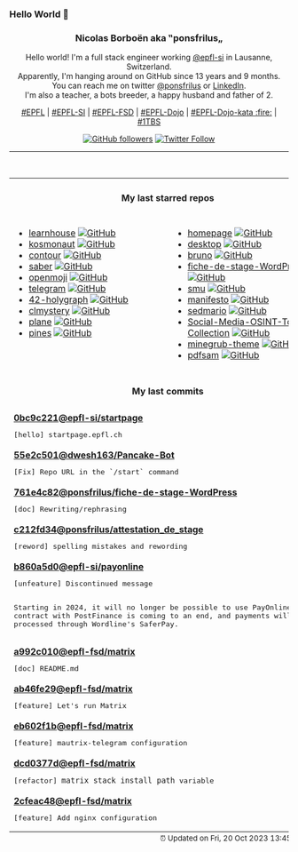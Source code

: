 ### Hello World 👋

<p align="center">
  <!-- use https://avatars.githubusercontent.com/u/176002?v=4 for your default github picture 
  <img src="https://raw.githubusercontent.com/ponsfrilus/ponsfrilus/master/img/ponsfrilus.png" title="Nicolas Borboën aka ‟ponsfrilus„" alt="Nicolas Borboën aka ‟ponsfrilus„" /> -->
  <h3 align="center">
    Nicolas Borboën aka ‟ponsfrilus„
  </h3>
  <p align="center">
    Hello world! I'm a full stack engineer working <a href="https://github.com/epfl-si">@epfl-si</a> in Lausanne, Switzerland.
    <br />Apparently, I'm hanging around on GitHub since 13 years and 9 months.
    <br />You can reach me on twitter <a href="https://twitter.com/ponsfrilus">@ponsfrilus</a> or <a href="http://linkedin.com/in/nicolasborboen">LinkedIn</a>.
    <br />I'm also a teacher, a bots breeder, a happy husband and father of 2.
  </p>
  <p align="center">
    <a href="https://www.epfl.ch">#EPFL</a> | 
    <a href="https://github.com/epfl-si/">#EPFL-SI</a> | 
    <a href="https://github.com/epfl-fsd">#EPFL-FSD</a> | 
    <a href="https://github.com/topics/epfl-dojo">#EPFL-Dojo</a> | 
    <a href="https://github.com/topics/epfl-dojo-kata">#EPFL-Dojo-kata :fire:</a> | 
    <a href="https://en.wikipedia.org/wiki/Indentation_style#Variant:_1TBS_(OTBS)">#1TBS</a>
  </p>
  <p align="center">
    <a href="https://github.com/ponsfrilus"><img alt="GitHub followers" src="https://img.shields.io/github/followers/ponsfrilus?label=Follow%20me%20on%20github&style=social"></a>
    <a href="https://twitter.com/ponsfrilus"><img alt="Twitter Follow" src="https://img.shields.io/twitter/follow/ponsfrilus?label=follow%20me%20on%20twitter&style=social"></a>
  </p>
  </p><hr><table align="center">
<tr>
<td colspan="2" align="center"><h4>My last starred repos</h4></td>
</tr>
<tr>
<td valign="top">
<ul>
<li>
<a href="https://github.com/learnhouse/learnhouse" title="The Next-Gen Open Source learning platform ✨" target="_blank">learnhouse</a>&nbsp;<a href="https://github.com/learnhouse/learnhouse" title="The Next-Gen Open Source learning platform ✨" target="_blank"><img src="https://img.shields.io/github/stars/learnhouse/learnhouse?style=social" alt="GitHub"></a>
</li>
<li>
<a href="https://github.com/twilco/kosmonaut" title="A web browser engine for the space age :rocket:" target="_blank">kosmonaut</a>&nbsp;<a href="https://github.com/twilco/kosmonaut" title="A web browser engine for the space age :rocket:" target="_blank"><img src="https://img.shields.io/github/stars/twilco/kosmonaut?style=social" alt="GitHub"></a>
</li>
<li>
<a href="https://github.com/contour-terminal/contour" title="Modern C++ Terminal Emulator" target="_blank">contour</a>&nbsp;<a href="https://github.com/contour-terminal/contour" title="Modern C++ Terminal Emulator" target="_blank"><img src="https://img.shields.io/github/stars/contour-terminal/contour?style=social" alt="GitHub"></a>
</li>
<li>
<a href="https://github.com/adil192/saber" title="A (work-in-progress) cross-platform libre handwritten notes app" target="_blank">saber</a>&nbsp;<a href="https://github.com/adil192/saber" title="A (work-in-progress) cross-platform libre handwritten notes app" target="_blank"><img src="https://img.shields.io/github/stars/adil192/saber?style=social" alt="GitHub"></a>
</li>
<li>
<a href="https://github.com/hfg-gmuend/openmoji" title="Open source emojis for designers, developers and everyone else!" target="_blank">openmoji</a>&nbsp;<a href="https://github.com/hfg-gmuend/openmoji" title="Open source emojis for designers, developers and everyone else!" target="_blank"><img src="https://img.shields.io/github/stars/hfg-gmuend/openmoji?style=social" alt="GitHub"></a>
</li>
<li>
<a href="https://github.com/mautrix/telegram" title="A Matrix-Telegram hybrid puppeting/relaybot bridge" target="_blank">telegram</a>&nbsp;<a href="https://github.com/mautrix/telegram" title="A Matrix-Telegram hybrid puppeting/relaybot bridge" target="_blank"><img src="https://img.shields.io/github/stars/mautrix/telegram?style=social" alt="GitHub"></a>
</li>
<li>
<a href="https://github.com/akaylee/42-holygraph" title="This ultimate repository contains a graph with attached links to all subjects that were available in the Intra system (Ecole 42) by the time of May 25, 2021. " target="_blank">42-holygraph</a>&nbsp;<a href="https://github.com/akaylee/42-holygraph" title="This ultimate repository contains a graph with attached links to all subjects that were available in the Intra system (Ecole 42) by the time of May 25, 2021. " target="_blank"><img src="https://img.shields.io/github/stars/akaylee/42-holygraph?style=social" alt="GitHub"></a>
</li>
<li>
<a href="https://github.com/veltman/clmystery" title="A command-line murder mystery" target="_blank">clmystery</a>&nbsp;<a href="https://github.com/veltman/clmystery" title="A command-line murder mystery" target="_blank"><img src="https://img.shields.io/github/stars/veltman/clmystery?style=social" alt="GitHub"></a>
</li>
<li>
<a href="https://github.com/makeplane/plane" title="🔥 🔥 🔥 Open Source JIRA, Linear and Height Alternative. Plane helps you track your issues, epics, and product roadmaps in the simplest way possible." target="_blank">plane</a>&nbsp;<a href="https://github.com/makeplane/plane" title="🔥 🔥 🔥 Open Source JIRA, Linear and Height Alternative. Plane helps you track your issues, epics, and product roadmaps in the simplest way possible." target="_blank"><img src="https://img.shields.io/github/stars/makeplane/plane?style=social" alt="GitHub"></a>
</li>
<li>
<a href="https://github.com/thedevdojo/pines" title="The Pines UI library" target="_blank">pines</a>&nbsp;<a href="https://github.com/thedevdojo/pines" title="The Pines UI library" target="_blank"><img src="https://img.shields.io/github/stars/thedevdojo/pines?style=social" alt="GitHub"></a>
</li>
</ul>
<img width="450" height="1" /></td>
<td valign="top">
<ul>
<li>
<a href="https://github.com/gethomepage/homepage" title="A highly customizable homepage (or startpage / application dashboard) with Docker and service API integrations." target="_blank">homepage</a>&nbsp;<a href="https://github.com/gethomepage/homepage" title="A highly customizable homepage (or startpage / application dashboard) with Docker and service API integrations." target="_blank"><img src="https://img.shields.io/github/stars/gethomepage/homepage?style=social" alt="GitHub"></a>
</li>
<li>
<a href="https://github.com/httpie/desktop" title="🚀 HTTPie Desktop — cross-platform API testing client for humans. Painlessly test REST, GraphQL, and HTTP APIs." target="_blank">desktop</a>&nbsp;<a href="https://github.com/httpie/desktop" title="🚀 HTTPie Desktop — cross-platform API testing client for humans. Painlessly test REST, GraphQL, and HTTP APIs." target="_blank"><img src="https://img.shields.io/github/stars/httpie/desktop?style=social" alt="GitHub"></a>
</li>
<li>
<a href="https://github.com/usebruno/bruno" title="Opensource IDE For Exploring and Testing Api's (lightweight alternative to postman/insomnia)" target="_blank">bruno</a>&nbsp;<a href="https://github.com/usebruno/bruno" title="Opensource IDE For Exploring and Testing Api's (lightweight alternative to postman/insomnia)" target="_blank"><img src="https://img.shields.io/github/stars/usebruno/bruno?style=social" alt="GitHub"></a>
</li>
<li>
<a href="https://github.com/ponsfrilus/fiche-de-stage-WordPress" title="Fiche de stage WordPress/Docker proposé par l'équipe ISAS-FSD de l'EPFL" target="_blank">fiche-de-stage-WordPress</a>&nbsp;<a href="https://github.com/ponsfrilus/fiche-de-stage-WordPress" title="Fiche de stage WordPress/Docker proposé par l'équipe ISAS-FSD de l'EPFL" target="_blank"><img src="https://img.shields.io/github/stars/ponsfrilus/fiche-de-stage-WordPress?style=social" alt="GitHub"></a>
</li>
<li>
<a href="https://github.com/karlb/smu" title="Simple MarkUp - markdown/commonmark like syntax" target="_blank">smu</a>&nbsp;<a href="https://github.com/karlb/smu" title="Simple MarkUp - markdown/commonmark like syntax" target="_blank"><img src="https://img.shields.io/github/stars/karlb/smu?style=social" alt="GitHub"></a>
</li>
<li>
<a href="https://github.com/opentofu/manifesto" title="The OpenTF Manifesto expresses concern over HashiCorp's switch of the Terraform license from open-source to the Business Source License (BSL) and calls for the tool's return to a truly open-source license." target="_blank">manifesto</a>&nbsp;<a href="https://github.com/opentofu/manifesto" title="The OpenTF Manifesto expresses concern over HashiCorp's switch of the Terraform license from open-source to the Business Source License (BSL) and calls for the tool's return to a truly open-source license." target="_blank"><img src="https://img.shields.io/github/stars/opentofu/manifesto?style=social" alt="GitHub"></a>
</li>
<li>
<a href="https://github.com/chebykinn/sedmario" title="NES Super Mario Bros level 1 written in pure sed!" target="_blank">sedmario</a>&nbsp;<a href="https://github.com/chebykinn/sedmario" title="NES Super Mario Bros level 1 written in pure sed!" target="_blank"><img src="https://img.shields.io/github/stars/chebykinn/sedmario?style=social" alt="GitHub"></a>
</li>
<li>
<a href="https://github.com/osintambition/Social-Media-OSINT-Tools-Collection" title="A collection of most useful osint tools for SOCINT." target="_blank">Social-Media-OSINT-Tools-Collection</a>&nbsp;<a href="https://github.com/osintambition/Social-Media-OSINT-Tools-Collection" title="A collection of most useful osint tools for SOCINT." target="_blank"><img src="https://img.shields.io/github/stars/osintambition/Social-Media-OSINT-Tools-Collection?style=social" alt="GitHub"></a>
</li>
<li>
<a href="https://github.com/Lxtharia/minegrub-theme" title="A Grub Theme in the style of Minecraft!" target="_blank">minegrub-theme</a>&nbsp;<a href="https://github.com/Lxtharia/minegrub-theme" title="A Grub Theme in the style of Minecraft!" target="_blank"><img src="https://img.shields.io/github/stars/Lxtharia/minegrub-theme?style=social" alt="GitHub"></a>
</li>
<li>
<a href="https://github.com/torakiki/pdfsam" title="PDFsam, a desktop application to split, merge, mix, rotate PDF files and extract pages" target="_blank">pdfsam</a>&nbsp;<a href="https://github.com/torakiki/pdfsam" title="PDFsam, a desktop application to split, merge, mix, rotate PDF files and extract pages" target="_blank"><img src="https://img.shields.io/github/stars/torakiki/pdfsam?style=social" alt="GitHub"></a>
</li>
</ul>
<img width="450" height="1" /></td>
</tr>
<tr>
<td colspan="2" align="center"><h4>My last commits</h4></td>
</tr>
<tr>
        <td colspan="2">
          <div><strong><a href="https://api.github.com/repos/epfl-si/startpage/commits/0bc9c22188cd3884fffbf625428fdedf68fa3bc8" title="2023-10-12T15:08:58.000+02:00" target="_blank">0bc9c221</a><a href="https://github.com/epfl-si">@epfl-si</a><a href="https://github.com/epfl-si/startpage" title="startpage.epfl.ch">/startpage</a></strong></div>
          <pre>[hello] startpage.epfl.ch</pre>
        </td>
        </tr><tr>
        <td colspan="2">
          <div><strong><a href="https://api.github.com/repos/dwesh163/Pancake-Bot/commits/55e2c501c6dc0ca0ac8fe71efb4a812610d7e234" title="2023-10-04T18:08:05.000+02:00" target="_blank">55e2c501</a><a href="https://github.com/dwesh163">@dwesh163</a><a href="https://github.com/dwesh163/Pancake-Bot" title="This is a Telegram bot for team ISAS-FSD">/Pancake-Bot</a></strong></div>
          <pre>[Fix] Repo URL in the `/start` command</pre>
        </td>
        </tr><tr>
        <td colspan="2">
          <div><strong><a href="https://api.github.com/repos/ponsfrilus/fiche-de-stage-WordPress/commits/761e4c825969b830c7abfcb4550158238723cc97" title="2023-10-02T12:25:43.000+02:00" target="_blank">761e4c82</a><a href="https://github.com/ponsfrilus">@ponsfrilus</a><a href="https://github.com/ponsfrilus/fiche-de-stage-WordPress" title="Fiche de stage WordPress/Docker proposé par l'équipe ISAS-FSD de l'EPFL">/fiche-de-stage-WordPress</a></strong></div>
          <pre>[doc] Rewriting/rephrasing</pre>
        </td>
        </tr><tr>
        <td colspan="2">
          <div><strong><a href="https://api.github.com/repos/ponsfrilus/attestation_de_stage/commits/c212fd3414fe1c20ed680fcf1400740913f7062f" title="2023-09-14T18:54:31.000+02:00" target="_blank">c212fd34</a><a href="https://github.com/ponsfrilus">@ponsfrilus</a><a href="https://github.com/ponsfrilus/attestation_de_stage" title="null">/attestation_de_stage</a></strong></div>
          <pre>[reword] spelling mistakes and rewording</pre>
        </td>
        </tr><tr>
        <td colspan="2">
          <div><strong><a href="https://api.github.com/repos/epfl-si/payonline/commits/b860a5d0c82d23d20ab3416e13a92cc1a2bed514" title="2023-09-13T17:11:06.000+02:00" target="_blank">b860a5d0</a><a href="https://github.com/epfl-si">@epfl-si</a><a href="https://github.com/epfl-si/payonline" title="payonline.epfl.ch, the payment multiplexing system in use at EPFL">/payonline</a></strong></div>
          <pre>[unfeature] Discontinued message

Starting in 2024, it will no longer be possible to use PayOnline.
Our contract with PostFinance is coming to an end, and payments will
now be processed through Wordline's SaferPay.</pre>
        </td>
        </tr><tr>
        <td colspan="2">
          <div><strong><a href="https://api.github.com/repos/epfl-fsd/matrix/commits/a992c010351fbcd881e4dd72a0f07671e8e03548" title="2023-09-12T15:50:40.000+02:00" target="_blank">a992c010</a><a href="https://github.com/epfl-fsd">@epfl-fsd</a><a href="https://github.com/epfl-fsd/matrix" title="null">/matrix</a></strong></div>
          <pre>[doc] README.md</pre>
        </td>
        </tr><tr>
        <td colspan="2">
          <div><strong><a href="https://api.github.com/repos/epfl-fsd/matrix/commits/ab46fe295cb6922573978f06afb96a167a533d33" title="2023-09-12T15:48:26.000+02:00" target="_blank">ab46fe29</a><a href="https://github.com/epfl-fsd">@epfl-fsd</a><a href="https://github.com/epfl-fsd/matrix" title="null">/matrix</a></strong></div>
          <pre>[feature] Let's run Matrix</pre>
        </td>
        </tr><tr>
        <td colspan="2">
          <div><strong><a href="https://api.github.com/repos/epfl-fsd/matrix/commits/eb602f1bab9fd37a6e240c892e8ac6e7e93d63a6" title="2023-09-12T15:48:01.000+02:00" target="_blank">eb602f1b</a><a href="https://github.com/epfl-fsd">@epfl-fsd</a><a href="https://github.com/epfl-fsd/matrix" title="null">/matrix</a></strong></div>
          <pre>[feature] mautrix-telegram configuration</pre>
        </td>
        </tr><tr>
        <td colspan="2">
          <div><strong><a href="https://api.github.com/repos/epfl-fsd/matrix/commits/dcd0377de470178856d719d0f3c0be6db8fcf86c" title="2023-09-12T15:26:50.000+02:00" target="_blank">dcd0377d</a><a href="https://github.com/epfl-fsd">@epfl-fsd</a><a href="https://github.com/epfl-fsd/matrix" title="null">/matrix</a></strong></div>
          <pre>[refactor] `matrix_stack_install_path` variable</pre>
        </td>
        </tr><tr>
        <td colspan="2">
          <div><strong><a href="https://api.github.com/repos/epfl-fsd/matrix/commits/2cfeac487c225b5f8904f7842105c7bc18411b0f" title="2023-09-12T14:54:30.000+02:00" target="_blank">2cfeac48</a><a href="https://github.com/epfl-fsd">@epfl-fsd</a><a href="https://github.com/epfl-fsd/matrix" title="null">/matrix</a></strong></div>
          <pre>[feature] Add nginx configuration</pre>
        </td>
        </tr><tfoot>
<tr>
<td colspan="2" align="right">
<img width="900" height="1" />
<small>⏰ Updated on Fri, 20 Oct 2023 13:45:15 GMT</small>
</td>
</tr>
</tfoot>
<br />
</table>
